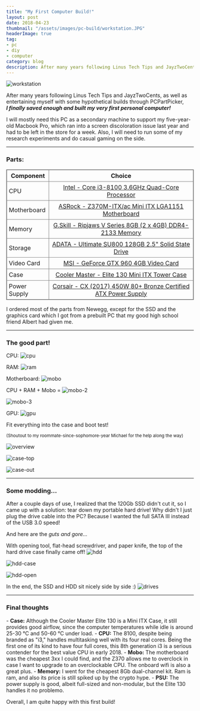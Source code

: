 ```yaml
---
title: "My First Computer Build!"
layout: post
date: 2018-04-23
thumbnail: "/assets/images/pc-build/workstation.JPG"
headerImage: true
tag:
- pc
- diy
- computer
category: blog
description: After many years following Linus Tech Tips and JayzTwoCents, as well as entertaining myself with some hypothetical builds through PCPartPicker, I finally saved enough and built my very first personal computer!
---
```


![workstation](/assets/images/pc-build/workstation.JPG)

After many years following Linus Tech Tips and JayzTwoCents, as well as entertaining myself with some hypothetical builds through PCPartPicker, <br><b>*I finally saved enough and built my very first personal computer!*</b>

I will mostly need this PC as a secondary machine to support my five-year-old Macbook Pro, which ran into a screen discoloration issue last year and had to be left in the store for a week. Also, I will need to run some of my research experiments and do casual gaming on the side. 

---

<h3>Parts:</h3>

<style>
table {
    border-collapse: collapse;
    border-spacing: 5px;
    border: 1px solid grey;
}

th, td {
    padding: 5px;
    border: 1px solid grey;
}    
</style>

| Component     | Choice                                                         |
| ------------- |:--------------------------------------------------------------:|
| CPU           | [Intel - Core i3-8100 3.6GHz Quad-Core Processor](https://pcpartpicker.com/product/YqKhP6/intel-core-i3-8100-36ghz-6-core-processor-bx80684i38100)                         |
| Motherboard   | [ASRock - Z370M-ITX/ac Mini ITX LGA1151 Motherboard](https://pcpartpicker.com/product/7HYWGX/asrock-z370m-itxac-mini-itx-lga1151-motherboard-z370m-itxac)      |
| Memory        | [G.Skill - Ripjaws V Series 8GB (2 x 4GB) DDR4-2133 Memory](https://pcpartpicker.com/product/R6RFf7/gskill-memory-f42133c15d8gvr)                                     |
| Storage       | [ADATA - Ultimate SU800 128GB 2.5" Solid State Drive](https://pcpartpicker.com/product/mPgPxr/a-data-ultimate-su800-128gb-25-solid-state-drive-asu800ss-128gt-c)        |
| Video Card    | [MSI - GeForce GTX 960 4GB Video Card](https://pcpartpicker.com/product/Qwhj4D/msi-video-card-gtx9604gd5toc)                                                    |
| Case          | [Cooler Master - Elite 130 Mini ITX Tower Case](https://pcpartpicker.com/product/6wR48d/cooler-master-case-rc130kkn1)                                                    |
| Power Supply  | [Corsair - CX (2017) 450W 80+ Bronze Certified ATX Power Supply](https://pcpartpicker.com/product/Q7L7YJ/corsair-cx-2017-450w-80-bronze-certified-atx-power-supply-cp-9020120-na)|

I ordered most of the parts from Newegg, except for the SSD and the graphics card which I got from a prebuilt PC that my good high school friend Albert had given me.

---

<h3>The good part!</h3>

CPU:
![cpu](/assets/images/pc-build/cpu.jpg)

RAM:
![ram](/assets/images/pc-build/ram.JPG)

Motherboard:
![mobo](/assets/images/pc-build/mobo.jpg)

CPU + RAM + Mobo = 
![mobo-2](/assets/images/pc-build/mobo-2.jpg)

![mobo-3](/assets/images/pc-build/mobo-3.JPG)

GPU: 
![gpu](/assets/images/pc-build/gpu.JPG)

Fit everything into the case and boot test!

<sub>(Shoutout to my roommate-since-sophomore-year Michael for the help along the way)</sub>

![overview](/assets/images/pc-build/overview.JPG)

![case-top](/assets/images/pc-build/case-top.JPG)

![case-out](/assets/images/pc-build/case-out.JPG)

---

<h3>Some modding...</h3>

After a couple days of use, I realized that the 120Gb SSD didn't cut it, so I came up with a solution: tear down my portable hard drive! Why didn't I just plug the drive cable into the PC? Because I wanted the full SATA III instead of the USB 3.0 speed!

And here are the *guts and gore...*

With opening tool, flat-head screwdriver, and paper knife, the top of the hard drive case finally came off!
![hdd](/assets/images/pc-build/hdd.JPG)

![hdd-case](/assets/images/pc-build/hdd-case.JPG)

![hdd-open](/assets/images/pc-build/hdd-open.jpg)

In the end, the SSD and HDD sit nicely side by side :) 
![drives](/assets/images/pc-build/drives.JPG)

---

<h3>Final thoughts</h3>
- <b>Case:</b> Although the Cooler Master Elite 130 is a Mini ITX Case, it still provides good airflow, since the computer temperatures while idle is around 25-30 &deg;C and 50-60 &deg;C under load. 
- <b>CPU:</b> The 8100, despite being branded as "i3," handles multitasking well with its four real cores. Being the first one of its kind to have four full cores, this 8th generation i3 is a serious contender for the best value CPU in early 2018. 
- <b>Mobo:</b> The motherboard was the cheapest 3xx I could find, and the Z370 allows me to overclock in case I want to upgrade to an overclockable CPU. The onboard wifi is also a great plus. 
- <b>Memory:</b> I went for the cheapest 8Gb dual-channel kit. Ram is ram, and also its price is still spiked up by the crypto hype. 
- <b>PSU:</b> The power supply is good, albeit full-sized and non-modular, but the Elite 130 handles it no problemo. 

Overall, I am quite happy with this first build! 
